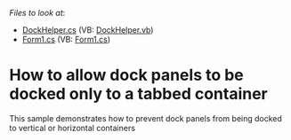 <!-- default file list -->
*Files to look at*:

* [DockHelper.cs](./CS/WindowsApplication2/DockHelper.cs) (VB: [DockHelper.vb](./VB/WindowsApplication2/DockHelper.vb))
* [Form1.cs](./CS/WindowsApplication2/Form1.cs) (VB: [Form1.cs](./VB/WindowsApplication2/Form1.cs))
<!-- default file list end -->
# How to allow dock panels to be docked only to a tabbed container


<p>This sample demonstrates how to prevent dock panels from being docked to vertical or horizontal containers</p>

<br/>


